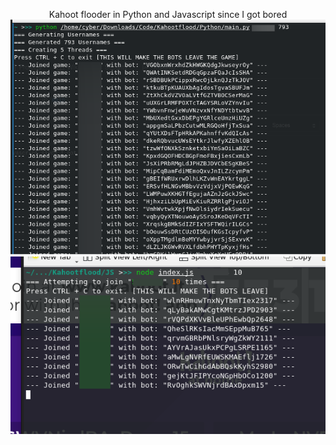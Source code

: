 <p align="center">
  Kahoot flooder in Python and Javascript since I got bored
  <img src="https://raw.githubusercontent.com/Daybreak-keks/KahootFlooder/main/imgs/i.png" alt="Javascript Version">
  <img src="https://raw.githubusercontent.com/Daybreak-keks/KahootFlooder/main/imgs/x.png" alt="Python Version">
</p>


